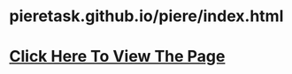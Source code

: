 # pieretask.github.io/piere/index.html
<html>
<head>
</head>
<body>
  <a href="/piere/index.html"><h1>Click Here To View The Page</h1></a>
</body>
